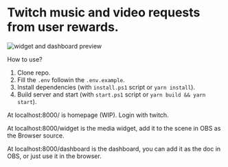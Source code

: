 # Twitch music and video requests from user rewards.

![widget and dashboard preview](https://i.imgur.com/kQTQocY.png)

How to use?

1. Clone repo.
2. Fill the ```.env``` followin the ```.env.example```.
3. Install dependencies (with ```install.ps1``` script or ```yarn install```).
4. Build server and start (with ```start.ps1``` script or ```yarn build && yarn start```).

At localhost:8000/ is homepage (WIP). Login with twitch.

At localhost:8000/widget is the media widget, add it to the scene in OBS as the Browser source.

At localhost:8000/dashboard is the dashboard, you can add it as the doc in OBS, or just use it in the browser.
